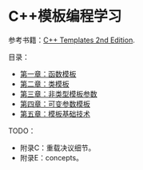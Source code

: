 # C++模板编程学习

参考书籍：[C++ Templates 2nd Edition](https://book.douban.com/subject/30226708/).

目录：
- [第一章：函数模板](01FunctionTemplate)
- [第二章：类模板](02ClassTemplate)
- [第三章：非类型模板参数](03NonTypeTemplateParameters)
- [第四章：可变参数模板](04VariadicTemplates)
- [第五章：模板基础技术](05TrickyBasics)

TODO：
- 附录C：重载决议细节。
- 附录E：concepts。